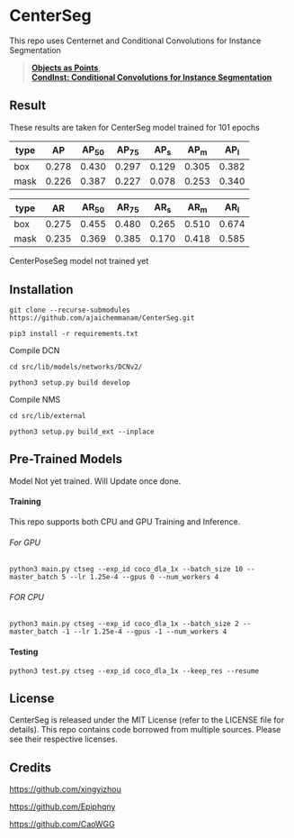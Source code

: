 # CenterSeg

This repo uses Centernet and Conditional Convolutions for Instance Segmentation

> [**Objects as Points**](http://arxiv.org/abs/1904.07850),  
> [**CondInst: Conditional Convolutions for Instance Segmentation**](https://arxiv.org/abs/2003.05664)

## Result

These results are taken for CenterSeg model trained for 101 epochs

| type | AP    | AP<sub>50</sub> | AP<sub>75</sub> | AP<sub>s</sub> | AP<sub>m</sub> | AP<sub>l</sub> |
| ---- | ----- | --------------- | --------------- | -------------- | -------------- | -------------- |
| box  | 0.278 | 0.430           | 0.297           | 0.129          | 0.305          | 0.382          |
| mask | 0.226 | 0.387           | 0.227           | 0.078          | 0.253          | 0.340          |

| type | AR    | AR<sub>50</sub> | AR<sub>75</sub> | AR<sub>s</sub> | AR<sub>m</sub> | AR<sub>l</sub> |
| ---- | ----- | --------------- | --------------- | -------------- | -------------- | -------------- |
| box  | 0.275 | 0.455           | 0.480           | 0.265          | 0.510          | 0.674          |
| mask | 0.235 | 0.369           | 0.385           | 0.170          | 0.418          | 0.585          |

CenterPoseSeg model not trained yet

## Installation

```
git clone --recurse-submodules https://github.com/ajaichemmanam/CenterSeg.git

pip3 install -r requirements.txt
```

Compile DCN

```
cd src/lib/models/networks/DCNv2/

python3 setup.py build develop
```

Compile NMS

```
cd src/lib/external

python3 setup.py build_ext --inplace
```

## Pre-Trained Models

Model Not yet trained. Will Update once done.

#### Training

This repo supports both CPU and GPU Training and Inference.

###### For GPU

```
python3 main.py ctseg --exp_id coco_dla_1x --batch_size 10 --master_batch 5 --lr 1.25e-4 --gpus 0 --num_workers 4
```

###### FOR CPU

```
python3 main.py ctseg --exp_id coco_dla_1x --batch_size 2 --master_batch -1 --lr 1.25e-4 --gpus -1 --num_workers 4
```

#### Testing

```
python3 test.py ctseg --exp_id coco_dla_1x --keep_res --resume
```

## License

CenterSeg is released under the MIT License (refer to the LICENSE file for details).
This repo contains code borrowed from multiple sources. Please see their respective licenses.

## Credits

https://github.com/xingyizhou

https://github.com/Epiphqny

https://github.com/CaoWGG

